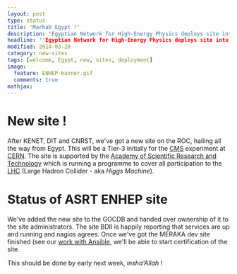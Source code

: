 ```yaml
---
layout: post
type: status
title: 'Marhab Egypt !' 
description: 'Egyptian Network for High-Energy Physics deploys site into AAROC'
headline: ''Egyptian Network for High-Energy Physics deploys site into AAROC'
modified: 2014-03-20
category: new-sites
tags: [welcome, Egypt, new, sites, deployment]
image: 
  feature: ENHEP-banner.gif
  comments: true
mathjax:
---
```


# New site !
After KENET, DIT and CNRST, we've got a new site on the ROC, hailing all the way from Egypt. This will be a Tier-3 initially for the [CMS](http://cms.cern.ch) experiment at [CERN](http://cern.ch). The site is supported by the [Academy of Scientific Research and Technology](http://http://www.asrt.sci.eg/) which is running a programme to cover all participation to the [LHC](http://home.web.cern.ch/topics/large-hadron-collider) (Large Hadron Collider - aka *Higgs Machine*).

# Status of ASRT ENHEP site
We've added the new site to the GOCDB and handed over ownership  of it to the site administrators. The site BDII is happily reporting that services are up and running and nagios agrees. Once we've got the MERAKA dev site finished (see our [work with Ansible](https://github.com/AAROC/ansible-for-grid), we'll be able to start certification of the site. 

This should be done by early next week, *insha'Allah* !
